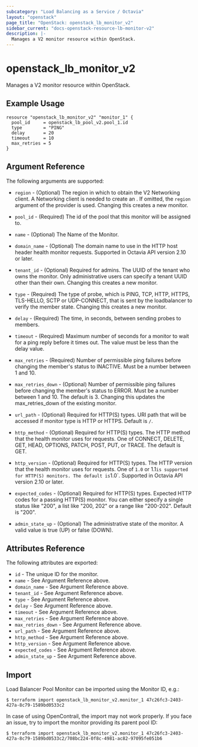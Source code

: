 ```yaml
---
subcategory: "Load Balancing as a Service / Octavia"
layout: "openstack"
page_title: "OpenStack: openstack_lb_monitor_v2"
sidebar_current: "docs-openstack-resource-lb-monitor-v2"
description: |-
  Manages a V2 monitor resource within OpenStack.
---
```


# openstack\_lb\_monitor\_v2

Manages a V2 monitor resource within OpenStack.

## Example Usage

```hcl
resource "openstack_lb_monitor_v2" "monitor_1" {
  pool_id     = openstack_lb_pool_v2.pool_1.id
  type        = "PING"
  delay       = 20
  timeout     = 10
  max_retries = 5
}
```

## Argument Reference

The following arguments are supported:

* `region` - (Optional) The region in which to obtain the V2 Networking client.
  A Networking client is needed to create an . If omitted, the
  `region` argument of the provider is used. Changing this creates a new
  monitor.

* `pool_id` - (Required) The id of the pool that this monitor will be assigned to.

* `name` - (Optional) The Name of the Monitor.

* `domain_name` - (Optional) The domain name to use in the HTTP host header
  health monitor requests. Supported in Octavia API version 2.10 or later.

* `tenant_id` - (Optional) Required for admins. The UUID of the tenant who owns
  the monitor.  Only administrative users can specify a tenant UUID
  other than their own. Changing this creates a new monitor.

* `type` - (Required) The type of probe, which is PING, TCP, HTTP, HTTPS,
  TLS-HELLO, SCTP or UDP-CONNECT, that is sent by the loadbalancer to 
  verify the member state. Changing this creates a new monitor.

* `delay` - (Required) The time, in seconds, between sending probes to members.

* `timeout` - (Required) Maximum number of seconds for a monitor to wait for a
  ping reply before it times out. The value must be less than the delay
  value.

* `max_retries` - (Required) Number of permissible ping failures before
  changing the member's status to INACTIVE. Must be a number between 1
  and 10.
    
* `max_retries_down` - (Optional) Number of permissible ping failures before 
  changing the member's status to ERROR. Must be a number between 1 and 10. 
  The default is 3. Changing this updates the max_retries_down of the 
  existing monitor.

* `url_path` - (Optional) Required for HTTP(S) types. URI path that will be
  accessed if monitor type is HTTP or HTTPS. Default is `/`.

*  `http_method` - (Optional) Required for HTTP(S) types. The HTTP method that 
  the health monitor uses for requests. One of CONNECT, DELETE, GET, HEAD, 
  OPTIONS, PATCH, POST, PUT, or TRACE. The default is GET.

* `http_version` - (Optional) Required for HTTP(S) types. The HTTP version that
  the health monitor uses for requests. One of `1.0` or 1.1` is supported
  for HTTP(S) monitors. The default is `1.0`. Supported in Octavia API version
  2.10 or later.

* `expected_codes` - (Optional) Required for HTTP(S) types. Expected HTTP codes
  for a passing HTTP(S) monitor. You can either specify a single status like
  "200", a list like "200, 202" or a range like "200-202". Default is "200".

* `admin_state_up` - (Optional) The administrative state of the monitor.
  A valid value is true (UP) or false (DOWN).

## Attributes Reference

The following attributes are exported:

* `id` - The unique ID for the monitor.
* `name` - See Argument Reference above.
* `domain_name` - See Argument Reference above.
* `tenant_id` - See Argument Reference above.
* `type` - See Argument Reference above.
* `delay` - See Argument Reference above.
* `timeout` - See Argument Reference above.
* `max_retries` - See Argument Reference above.
* `max_retries_down` - See Argument Reference above.
* `url_path` - See Argument Reference above.
* `http_method` - See Argument Reference above.
* `http_version` - See Argument Reference above.
* `expected_codes` - See Argument Reference above.
* `admin_state_up` - See Argument Reference above.

## Import

Load Balancer Pool Monitor can be imported using the Monitor ID, e.g.:

```
$ terraform import openstack_lb_monitor_v2.monitor_1 47c26fc3-2403-427a-8c79-1589bd0533c2
```

In case of using OpenContrail, the import may not work properly. If you face an issue, try to import the monitor providing its parent pool ID:

```
$ terraform import openstack_lb_monitor_v2.monitor_1 47c26fc3-2403-427a-8c79-1589bd0533c2/708bc224-0f8c-4981-ac82-97095fe051b6
```
